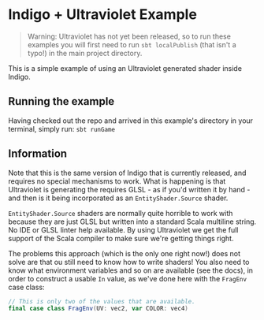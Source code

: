 # Indigo + Ultraviolet Example

> Warning: Ultraviolet has not yet been released, so to run these examples you will first need to run `sbt localPublish` (that isn't a typo!) in the main project directory.

This is a simple example of using an Ultraviolet generated shader inside Indigo.

## Running the example

Having checked out the repo and arrived in this example's directory in your terminal, simply run: `sbt runGame`

## Information

Note that this is the same version of Indigo that is currently released, and requires no special mechanisms to work. What is happening is that Ultraviolet is generating the requires GLSL - as if you'd written it by hand - and then is it being incorporated as an `EntityShader.Source` shader.

`EntityShader.Source` shaders are normally quite horrible to work with because they are just GLSL but written into a standard Scala multiline string. No IDE or GLSL linter help available. By using Ultraviolet we get the full support of the Scala compiler to make sure we're getting things right.

The problems this approach (which is the only one right now!) does not solve are that ou still need to know how to write shaders! You also need to know what environment variables and so on are available (see the docs), in order to construct a usable `In` value, as we've done here with the `FragEnv` case class:

```scala
// This is only two of the values that are available.
final case class FragEnv(UV: vec2, var COLOR: vec4)
```
